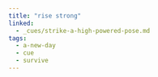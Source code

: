 ```yaml
---
title: "rise strong"
linked:
  - _cues/strike-a-high-powered-pose.md
tags:
  - a-new-day
  - cue
  - survive
---
```

